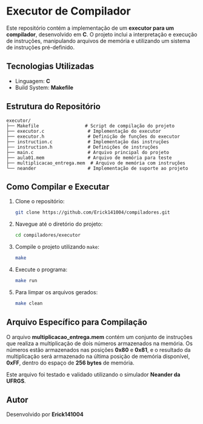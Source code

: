 # Executor de Compilador

Este repositório contém a implementação de um **executor para um compilador**, desenvolvido em **C**. O projeto inclui a interpretação e execução de instruções, manipulando arquivos de memória e utilizando um sistema de instruções pré-definido.

## Tecnologias Utilizadas

- Linguagem: **C**
- Build System: **Makefile**

## Estrutura do Repositório

```
executor/
├── Makefile                 # Script de compilação do projeto
├── executor.c                # Implementação do executor
├── executor.h                # Definição de funções do executor
├── instruction.c             # Implementação das instruções
├── instruction.h             # Definições de instruções
├── main.c                    # Arquivo principal do projeto
├── aula01.mem                # Arquivo de memória para teste
├── multiplicacao_entrega.mem  # Arquivo de memória com instruções
└── neander                   # Implementação de suporte ao projeto
```

## Como Compilar e Executar

1. Clone o repositório:
   ```sh
   git clone https://github.com/Erick141004/compiladores.git
   ```
2. Navegue até o diretório do projeto:
   ```sh
   cd compiladores/executor
   ```
3. Compile o projeto utilizando `make`:
   ```sh
   make
   ```
4. Execute o programa:
   ```sh
   make run
   ```
5. Para limpar os arquivos gerados:
   ```sh
   make clean
   ```

## Arquivo Específico para Compilação

O arquivo **multiplicacao_entrega.mem** contém um conjunto de instruções que realiza a multiplicação de dois números armazenados na memória. Os números estão armazenados nas posições **0x80** e **0x81**, e o resultado da multiplicação será armazenado na última posição de memória disponível, **0xFF**, dentro do espaço de **256 bytes** de memória.

Este arquivo foi testado e validado utilizando o simulador **Neander da UFRGS**.

## Autor

Desenvolvido por **Erick141004**

